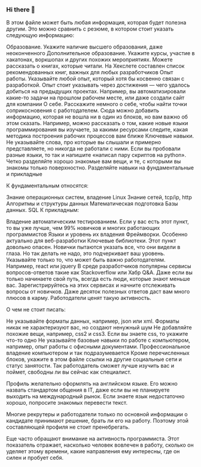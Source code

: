 ### Hi there 👋

<!--
**NoBadVibes79/NoBadVibes79** is a ✨ _special_ ✨ repository because its `README.md` (this file) appears on your GitHub profile.

Here are some ideas to get you started:

- 🔭 I’m currently working on ...
- 🌱 I’m currently learning ...
- 👯 I’m looking to collaborate on ...
- 🤔 I’m looking for help with ...
- 💬 Ask me about ...
- 📫 How to reach me: ...
- 😄 Pronouns: ...
- ⚡ Fun fact: ...
-->

В этом файле может быть любая информация, которая будет полезна другим. Это можно сравнить с резюме, в котором стоит указать следующую информацию:

Образование. Укажите наличие высшего образования, даже неоконченного
Дополнительное образование. Укажите курсы, участие в хакатонах, воркшопах и других похожих мероприятиях. Можете рассказать о книгах, которые читали. На Хекслете составлен список рекомендованных книг, важных для любых разработчиков
Опыт работы. Указывайте любой опыт, который хотя бы косвенно связан с разработкой. Опыт стоит указывать через достижения — чего удалось добиться на предыдущих проектах. Например, вы автоматизировали какие-то задачи на прошлом рабочем месте, или даже создали сайт для компании
О себе. Расскажите немного о себе, чтобы найти точки соприкосновения с работодателем. Сюда можно добавить информацию, которая не вошла ни в один из блоков, но вам важно об этом сказать. Например, можно рассказать о том, какие новые языки программирования вы изучаете, за какими ресурсами следите, какая методика построения рабочих процессов вам ближе
Ключевые навыки. Не указывайте слова, про которые вы слышали и примерно представляете, но никогда не работали с ними. Если вы пробовали разные языки, то так и напишите «написал пару скриптов на python». Четко разделяйте хорошо знакомые вам вещи, и те, с которыми вы знакомы только поверхностно. Разделяйте навыки на фундаментальные и прикладные

К фундаментальным относятся:

Знание операционных систем, владение Linux
Знание сетей, tcp/ip, http
Алгоритмы и структуры данных
Математическая подготовка
Базы данных. SQL
К прикладным:

Владение автоматическим тестированием. Если у вас есть этот пункт, то вы уже лучше, чем 99% новичков и многих работающих программистов
Языки и уровень их владения
Фреймворки. Особенно актуально для веб-разработки
Ключевые библиотеки. Этот пункт довольно опасен. Новички пытаются указать все, что они видели в глаза. Но так делать не надо, это подчеркивает ваш уровень. Указывайте только то, что может быть важно работодателям. Например, react или jquery
В среде разработчиков популярны сервисы вопросов-ответов такие как Stackoverflow или Хабр Q&A. Даже если вы только начинаете свой путь, всегда есть люди, которые знают меньше вас. Зарегистрируйтесь на этих сервисах и начните отслеживать вопросы от новичков. Даже десяток полезных ответов даст вам много плюсов в карму. Работодатели ценят такую активность.

О чем не стоит писать:

Не указывайте форматы данных, например, json или xml. Форматы никак не характеризуют вас, но создают ненужный шум
Не добавляйте похожие вещи, например, css2 и css3. Если вы знаете css, то укажите что-то одно
Не указывайте базовые навыки по работе с компьютером, например, опыт работы с офисными документами. Профессиональное владение компьютером и так подразумевается
Кроме перечисленных блоков, укажите в этом файле ссылки на другие социальные сети и статус занятости. Так работодатель сможет лучше изучить вас и поймет, свободны ли вы сейчас как специалист.

Профиль желательно оформлять на английском языке. Его можно назвать стандартом общения в IT, даже если вы не планируете выходить на международный рынок. Если знаете язык недостаточно хорошо, попросите знакомых перевести текст.

Многие рекрутеры и работодатели только по основной информации о кандидате принимают решение, брать ли его на работу. Поэтому этой составляющей профиля не стоит пренебрегать.

Еще часто обращают внимание на активность программиста. Этот показатель отражает, насколько человек вовлечен в работу, сколько он уделяет этому времени, какие направления ему интересны, где он силен и пробует себя.
